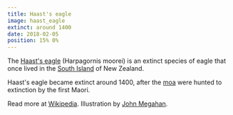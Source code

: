 ```yaml
---
title: Haast's eagle
image: haast_eagle
extinct: around 1400
date: 2018-02-05
position: 15% 0%
---
```


The [Haast's eagle](/2018/02/05/haast-eagle/)
(Harpagornis moorei) is an extinct species of eagle that once lived in the
[South Island](#) of New Zealand.

Haast's eagle became extinct around 1400, after the
[moa](/2018/01/29/giant-moa/) were hunted to extinction
by the first Maori.

Read more at [Wikipedia](https://en.wikipedia.org/wiki/Haast's_eagle).
Illustration by [John Megahan](http://journals.plos.org/plosbiology/article/figure?id=10.1371/journal.pbio.0030020.g001).

